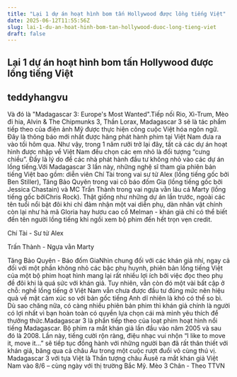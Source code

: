 ```yaml
---
title: "Lại 1 dự án hoạt hình bom tấn Hollywood được lồng tiếng Việt"
date: 2025-06-12T11:55:56Z
slug: lai-1-du-an-hoat-hinh-bom-tan-hollywood-duoc-long-tieng-viet
draft: false
---
```


## Lại 1 dự án hoạt hình bom tấn Hollywood được lồng tiếng Việt

## teddyhangvu

Và đó là "Madagascar 3: Europe's Most Wanted".Tiếp nối Rio, Xì-Trum, Mèo đi hia, Alvin & The Chipmunks 3, Thần Lorax, Madagascar 3 sẽ là tác phẩm tiếp theo của điện ảnh Mỹ được thực hiện công cuộc Việt hóa ngôn ngữ. Đây là thông báo mới nhất được hãng phát hành phim tại Việt Nam đưa ra vào tối hôm qua. Như vậy, trong 1 năm rưỡi trở lại đây, tất cả các dự án hoạt hình được nhập về Việt Nam đều chọn các em nhỏ là đối tượng “cưng chiều”. Đấy là lý do để các nhà phát hành đầu tư không nhỏ vào các dự án lồng tiếng.Với Madagascar 3 lần này, những nghệ sĩ tham gia phiên bản tiếng Việt bao gồm: diễn viên Chí Tài trong vai sư tử Alex (lồng tiếng gốc bởi Ben Stiller), Tăng Bảo Quyên trong vai cô báo đốm Gia (lồng tiếng gốc bởi Jessica Chastain) và MC Trấn Thành trong vai ngựa vằn láu cá Marty (lồng tiếng gốc bởiChris Rock). Thật giống như những dự án lần trước, ngoài các tên tuổi nổi bật đôi khi chỉ đảm nhận một vai diễn phụ, dàn nhân vật chính còn lại như hà mã Gloria hay hươu cao cổ Melman - khán giả chỉ có thể biết đến tên người lồng tiếng khi ngồi xem bộ phim đến hết trọn vẹn credit.

Chí Tài - Sư tử Alex



Trấn Thành - Ngựa vằn Marty




Tăng Bảo Quyên - Báo đốm GiaNhìn chung đối với các khán giả nhí, ngay cả đối với một phần không nhỏ các bậc phụ huynh, phiên bản lồng tiếng Việt của một bộ phim hoạt hình mang lại rất nhiều lợi ích bởi việc đọc theo phụ đề đôi khi là quá sức với khán giả. Tuy nhiên, vẫn còn đó một vài bất cập ở chỗ: nghề lồng tiếng ở Việt Nam vẫn chưa được đầu tư đúng mức nên hiệu quả về mặt cảm xúc so với bản gốc tiếng Anh dĩ nhiên là khó có thể so bì. Dù sao chăng nữa, có càng nhiều phiên bản phim thì khán giả chính là người có lợi nhất vì bạn hoàn toàn có quyền lựa chọn cái mà mình yêu thích để thưởng thức.Madagascar 3 là phần tiếp theo của loạt phim hoạt hình nổi tiếng Madagascar. Bộ phim ra mắt khán giả lần đầu vào năm 2005 và sau đó là 2008. Lần này, tiếng cười rộn ràng, điệu nhạc vui nhộn “I like to move it, move it…” sẽ tiếp tục đồng hành với những người bạn đã rất thân thiết với khán giả, băng qua cả châu Âu trong một cuộc rượt đuổi vô cùng thú vị. Madagascar 3 với tựa Việt là Thần tượng châu Âusẽ ra mắt khán giả Việt Nam vào 8/6 – cùng ngày với thị trường Bắc Mỹ.
Mèo 3 Chân - Theo TTVN